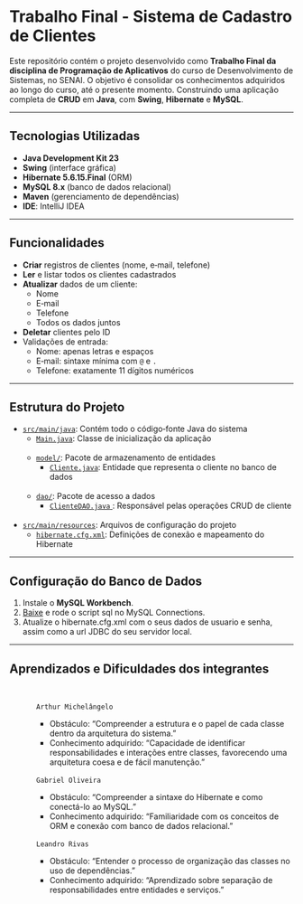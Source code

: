 # Trabalho Final - Sistema de Cadastro de Clientes

Este repositório contém o projeto desenvolvido como **Trabalho Final da disciplina de Programação de Aplicativos** do curso de Desenvolvimento de Sistemas, no SENAI. O objetivo é consolidar os conhecimentos adquiridos ao longo do curso, até o presente momento. Construindo uma aplicação completa de **CRUD** em **Java**, com **Swing**, **Hibernate** e **MySQL**.

---

## Tecnologias Utilizadas

- **Java Development Kit 23**  
- **Swing** (interface gráfica)  
- **Hibernate 5.6.15.Final** (ORM)  
- **MySQL 8.x** (banco de dados relacional)  
- **Maven** (gerenciamento de dependências)  
- **IDE**: IntelliJ IDEA 

---

## Funcionalidades

- **Criar** registros de clientes (nome, e‑mail, telefone)  
- **Ler** e listar todos os clientes cadastrados  
- **Atualizar** dados de um cliente:
  - Nome  
  - E‑mail  
  - Telefone  
  - Todos os dados juntos  
- **Deletar** clientes pelo ID  
- Validações de entrada:
  - Nome: apenas letras e espaços  
  - E‑mail: sintaxe mínima com `@` e `.`  
  - Telefone: exatamente 11 dígitos numéricos  

---

## Estrutura do Projeto

<ul>
  <li>
    <a href = "https://github.com/gabrielsenai-hub/TCD/blob/main/TCD/src/main/java/"><code>src/main/java</code></a>: Contém todo o código‑fonte Java do sistema
    <ul>
      <li>
        <a href = "https://github.com/gabrielsenai-hub/TCD/blob/main/TCD/src/main/java/Main.java"><code>Main.java</code></a>: Classe de inicialização da aplicação
      </li>
	<br>
      <li>
        <a href = "https://github.com/gabrielsenai-hub/TCD/blob/main/TCD/src/main/java/model/"> <code>model/</code></a>: Pacote de armazenamento de entidades
        <ul>
          <li>
            <a href = "https://github.com/gabrielsenai-hub/TCD/blob/main/TCD/src/main/java/model/Cliente.java"><code>Cliente.java</code></a>: Entidade que representa o cliente no banco de dados
          </li>
        </ul>
      </li>
	<br>
      <li>
        <a href = "https://github.com/gabrielsenai-hub/TCD/blob/main/TCD/src/main/java/dao/"> <code>dao/</code></a>: Pacote de acesso a dados
        <ul>
          <li>
            <a = href = "https://github.com/gabrielsenai-hub/TCD/blob/main/TCD/src/main/java/dao/ClienteDAO.java"> <code>ClienteDAO.java</code> </a>: Responsável pelas operações CRUD de cliente
          </li>
        </ul>
      </li>
	<br>
    </ul>
  </li>
  <li>
    <a href ="https://github.com/gabrielsenai-hub/TCD/blob/main/TCD/src/main/resources/"><code>src/main/resources</code></a>: Arquivos de configuração do projeto
    <ul>
      <li>
        <a href = "https://github.com/gabrielsenai-hub/TCD/blob/main/TCD/src/main/resources/hibernate.cfg.xml"> <code>hibernate.cfg.xml</code></a>: Definições de conexão e mapeamento do Hibernate
      </li>
    </ul>
  </li>
</ul>

---

## Configuração do Banco de Dados

1. Instale o **MySQL Workbench**.
2. [Baixe](https://drive.google.com/file/d/1AJ3VKyzebuCLdL-Li0rcSTVlnPjp0TRc/view?usp=drive_link) e rode o script sql no MySQL Connections.
3. Atualize o hibernate.cfg.xml com o seus dados de usuario e senha, assim como a url JDBC do seu servidor local.

---

 
## Aprendizados e Dificuldades dos integrantes

<ul>
<br>
 <ul>
	<code>Arthur Michelângelo</code>
    <ul>
      <li>Obstáculo: “Compreender a estrutura e o papel de cada classe dentro da arquitetura do sistema.”</li>
      <li>Conhecimento adquirido: “Capacidade de identificar responsabilidades e interações entre classes, favorecendo uma arquitetura coesa e de fácil manutenção.”</li>
    </ul>
    <br>
  <code>Gabriel Oliveira</code>
    <ul>
      <li>Obstáculo:  “Compreender a sintaxe do Hibernate e como conectá-lo ao MySQL.”</li>
      <li>Conhecimento adquirido: “Familiaridade com os conceitos de ORM e conexão com banco de dados relacional.”</li>
    </ul>
    <br>
<code>Leandro Rivas</code>
    <ul> 
      <li>Obstáculo: “Entender o processo de organização das classes no uso de dependências.”</li>
      <li>Conhecimento adquirido: “Aprendizado sobre separação de responsabilidades entre entidades e serviços.”</li>
    </ul>
     </ul>
</ul>
